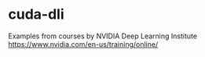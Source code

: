 # cuda-dli
Examples from courses by NVIDIA Deep Learning Institute
https://www.nvidia.com/en-us/training/online/
